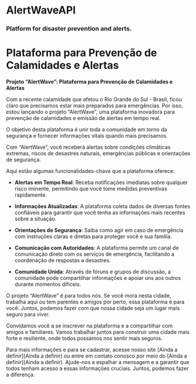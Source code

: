 # AlertWaveAPI
### Platform for disaster prevention and alerts.

# Plataforma para Prevenção de Calamidades e Alertas
 

**Projeto “AlertWave”: Plataforma para Prevenção de Calamidades e Alertas**

Com a recente calamidade que afetou o Rio Grande do Sul - Brasil, ficou claro que precisamos estar mais preparados para emergências. 
Por isso, estou lançando o projeto “AlertWave”, uma plataforma inovadora para prevenção de calamidades e emissão de alertas em tempo real. 

O objetivo desta plataforma é unir toda a comunidade em torno da segurança e fornecer informações vitais quando mais precisamos. 

Com “AlertWave”, você receberá alertas sobre condições climáticas extremas, riscos de desastres naturais, emergências públicas e orientações de segurança.

Aqui estão algumas funcionalidades-chave que a plataforma oferece:

- **Alertas em Tempo Real**: Receba notificações imediatas sobre qualquer risco iminente, permitindo que você tome medidas preventivas rapidamente.

- **Informações Atualizadas**: A plataforma coleta dados de diversas fontes confiáveis para garantir que você tenha as informações mais recentes sobre a situação.

- **Orientações de Segurança**: Saiba como agir em caso de emergência com instruções claras e diretas para proteger você e sua família.

- **Comunicação com Autoridades**: A plataforma permite um canal de comunicação direto com os serviços de emergência, facilitando a coordenação de respostas a desastres.

- **Comunidade Unida**: Através de fóruns e grupos de discussão, a comunidade pode compartilhar informações e apoiar uns aos outros durante momentos difíceis.

O projeto “AlertWave” é para todos nós. Se você mora nesta cidade, trabalha aqui ou tem parentes e amigos por perto, essa plataforma é para você. Juntos, podemos fazer com que nossa cidade seja um lugar mais seguro para viver.

Convidamos você a se inscrever na plataforma e a compartilhar com amigos e familiares. Vamos trabalhar juntos para construir uma cidade mais forte e resiliente, onde todos possamos nos sentir mais seguros. 

Para mais informações e para se cadastrar, acesse nosso site [Ainda a definir](Ainda a definir) ou entre em contato conosco por meio do [Ainda a definir](Ainda a definir). Ajude-nos a espalhar a mensagem e a garantir que todos tenham acesso a essas informações cruciais. Juntos, podemos fazer a diferença.
